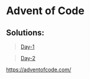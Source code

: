 # Advent of Code

## Solutions:

> [Day-1](https://github.com/jogiankit/Advent/tree/master/Day-1)

> [Day-2](https://github.com/jogiankit/Advent/tree/master/Day-2)

https://adventofcode.com/
